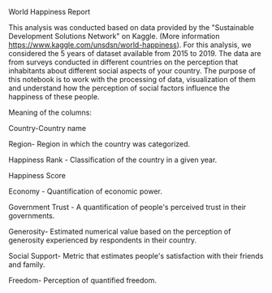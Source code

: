 World Happiness Report

This analysis was conducted based on data provided by the "Sustainable Development Solutions Network" on Kaggle. (More information https://www.kaggle.com/unsdsn/world-happiness).
For this analysis, we considered the 5 years of dataset available from 2015 to 2019.
The data are from surveys conducted in different countries on the perception that inhabitants about different social aspects of your country.
The purpose of this notebook is to work with the processing of data, visualization of them and understand how the perception of social factors influence the 
happiness of these people.

Meaning of the columns:

Country-Country name

Region- Region in which the country was categorized.

Happiness Rank - Classification of the country in a given year.

Happiness Score

Economy - Quantification of economic power.

Government Trust - A quantification of people's perceived trust in their governments.

Generosity- Estimated numerical value based on the perception of generosity experienced by respondents in their country.

Social Support- Metric that estimates people's satisfaction with their friends and family.

Freedom- Perception of quantified freedom.

